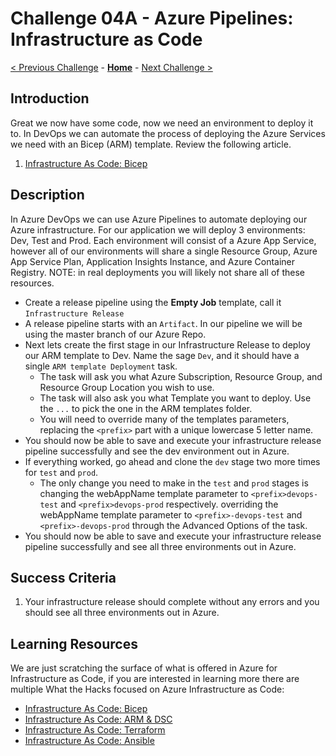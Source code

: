 # Challenge 04A - Azure Pipelines: Infrastructure as Code

[< Previous Challenge](./Challenge-Repos-2.md) - **[Home](../README.md)** - [Next Challenge >](./Challenge-Pipelines-2.md)

## Introduction

Great we now have some code, now we need an environment to deploy it to. In DevOps we can automate the process of deploying the Azure Services we need with an Bicep (ARM) template. Review the following article.

1. [Infrastructure As Code: Bicep](../../045-InfraAsCode-Bicep/README.md)

## Description

In Azure DevOps we can use Azure Pipelines to automate deploying our Azure infrastructure. For our application we will deploy 3 environments: Dev, Test and Prod. Each environment will consist of a Azure App Service, however all of our environments will share a single Resource Group, Azure App Service Plan, Application Insights Instance, and Azure Container Registry. NOTE: in real deployments you will likely not share all of these resources.

- Create a release pipeline using the **Empty Job** template, call it `Infrastructure Release`
- A release pipeline starts with an `Artifact`. In our pipeline we will be using the master branch of our Azure Repo.
- Next lets create the first stage in our Infrastructure Release to deploy our ARM template to Dev. Name the sage `Dev`, and it should have a single `ARM template Deployment` task. 
   - The task will ask you what Azure Subscription, Resource Group, and Resource Group Location you wish to use.
   - The task will also ask you what Template you want to deploy. Use the `...` to pick the one in the ARM templates folder. 
   - You will need to override many of the templates parameters, replacing the `<prefix>` part with a unique lowercase 5 letter name.
- You should now be able to save and execute your infrastructure release pipeline successfully and see the dev environment out in Azure. 
- If everything worked, go ahead and clone the `dev` stage two more times for `test` and `prod`.
   - The only change you need to make in the `test` and `prod` stages is changing the webAppName template parameter to `<prefix>devops-test` and `<prefix>devops-prod` respectively. overriding the webAppName template parameter to `<prefix>-devops-test` and `<prefix>-devops-prod` through the Advanced Options of the task.
- You should now be able to save and execute your infrastructure release pipeline successfully and see all three environments out in Azure. 

## Success Criteria

1. Your infrastructure release should complete without any errors and you should see all three environments out in Azure. 

## Learning Resources

We are just scratching the surface of what is offered in Azure for Infrastructure as Code, if you are interested in learning more there are multiple What the Hacks focused on Azure Infrastructure as Code:
- [Infrastructure As Code: Bicep](../../045-InfraAsCode-Bicep/README.md)
- [Infrastructure As Code: ARM & DSC](../../011-InfraAsCode-ARM-DSC/readme.md)
- [Infrastructure As Code: Terraform](../../012-InfraAsCode-Terraform/Student/readme.md)
- [Infrastructure As Code: Ansible](../../013-InfraAsCode-Ansible/Student/readme.md)
